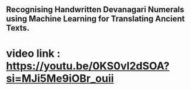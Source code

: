 ## Recognising Handwritten Devanagari Numerals using Machine Learning for Translating Ancient Texts.
# video link : https://youtu.be/0KS0vl2dSOA?si=MJi5Me9iOBr_ouii
